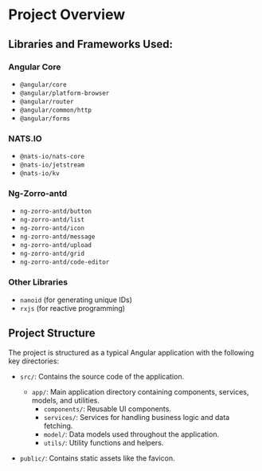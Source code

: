 # Project Overview

## Libraries and Frameworks Used:

### Angular Core
- `@angular/core`
- `@angular/platform-browser`
- `@angular/router`
- `@angular/common/http`
- `@angular/forms`

### NATS.IO
- `@nats-io/nats-core`
- `@nats-io/jetstream`
- `@nats-io/kv`

### Ng-Zorro-antd
- `ng-zorro-antd/button`
- `ng-zorro-antd/list`
- `ng-zorro-antd/icon`
- `ng-zorro-antd/message`
- `ng-zorro-antd/upload`
- `ng-zorro-antd/grid`
- `ng-zorro-antd/code-editor`

### Other Libraries
- `nanoid` (for generating unique IDs)
- `rxjs` (for reactive programming)

## Project Structure

The project is structured as a typical Angular application with the following key directories:
- `src/`: Contains the source code of the application.
  - `app/`: Main application directory containing components, services, models, and utilities.
    - `components/`: Reusable UI components.
    - `services/`: Services for handling business logic and data fetching.
    - `model/`: Data models used throughout the application.
    - `utils/`: Utility functions and helpers.

- `public/`: Contains static assets like the favicon.
